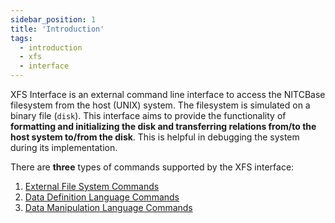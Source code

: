 ```yaml
---
sidebar_position: 1
title: 'Introduction'
tags:
  - introduction
  - xfs
  - interface
---
```

XFS Interface is an external command line interface to access the NITCBase filesystem from the host (UNIX) system. 
The filesystem is simulated on a binary file (`disk`). This interface aims to provide the functionality of **formatting and initializing the disk and transferring relations from/to the host system to/from the disk**. This is helpful in debugging the system during its implementation. 

There are **three** types of commands supported by the XFS interface:

1. [External File System Commands](./ext-int-cmds.md)
2. [Data Definition Language Commands ](./ext-int-cmds.md)
3. [Data Manipulation Language Commands](./ext-int-cmds.md)